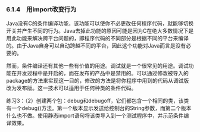 ### 6.1.4　用import改变行为

Java没有C的条件编译功能，该功能可以使你不必更改任何程序代码，就能够切换开关并产生不同的行为。Java去掉此功能的原因可能是因为C在绝大多数情况下是用此功能来解决跨平台问题的，即程序代码的不同部分是根据不同的平台来编译的。由于Java自身可以自动跨越不同的平台，因此这个功能对Java而言是没有必要的。

然而，条件编译还有其他一些有价值的用途。调试就是一个很常见的用途。调试功能在开发过程中是开启的，而在发布的产品中是禁用的。可以通过修改被导入的package的方法来实现这一目的，修改的方法是将你程序中用到的代码从调试版改为发布版。这一技术可以适用于任何种类的条件代码。

练习3：（2）创建两个包：debug和debugoff，它们都包含一个相同的类，该类有一个debug()方法。第一个版本显示发送给控制台的String参数，而第二个版本什么也不做。使用静态import语句将该类导入到一个测试程序中，并示范条件编译效果。